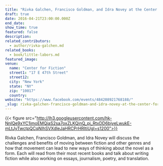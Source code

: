 ```yaml
---
title: "Rivka Galchen, Francisco Goldman, and Idra Novey at the Center for Fiction"
draft: true
date: 2016-04-21T23:00:00.000Z
end_date:
show_time: true
featured: false
description:
related_contributors:
  - author/rivka-galchen.md
related_books:
  - book/little-labors.md
featured_image: 
venue:
  name: "Center for Fiction"
  street1: "17 E 47th Street"
  street12:
  city: "New York"
  state: "NY"
  zip: "10017"
  country:
website: "https://www.facebook.com/events/484208921768188/"
_slug: rivka-galchen-francisco-goldman-and-idra-novey-at-the-center-for-fiction
---
```


{{< figure src="http://lh3.googleusercontent.com/hk-NnlQe9xYC1imoEMQiaS2sa7oxZLKQinQ_pj_RtxDD6bjyeLwukE-mLtJyTwctpQCqNIhSVXdIeJaHRCPrHRItiUgI=s1200">}}
<!-- Center_for_Fiction_with_Rvka.jpg>}} -->

Rivka Galchen, Francisco Goldman, and Idra Novey will discuss the challenges and benefits of moving between fiction and other genres and how that movement can lead to new ways of thinking about the novel as a form. Each will read from their most recent books and talk about writing fiction while also working on essays, journalism, poetry, and translation.

